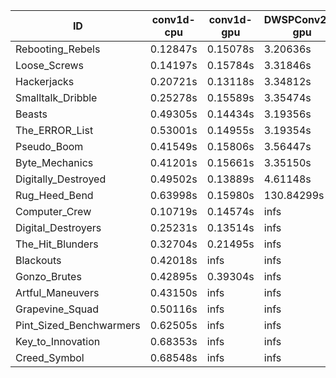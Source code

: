 |ID|conv1d-cpu|conv1d-gpu|DWSPConv2D-gpu|gemm-gpu|avg|
|-|-|-|-|-|-|
|Rebooting_Rebels|0.12847s|0.15078s|3.20636s|1.87765s|1.34082s|
|Loose_Screws|0.14197s|0.15784s|3.31846s|1.87053s|1.37220s|
|Hackerjacks|0.20721s|0.13118s|3.34812s|2.15193s|1.45961s|
|Smalltalk_Dribble|0.25278s|0.15589s|3.35474s|2.08422s|1.46191s|
|Beasts|0.49305s|0.14434s|3.19356s|2.06560s|1.47414s|
|The_ERROR_List|0.53001s|0.14955s|3.19354s|2.09401s|1.49178s|
|Pseudo_Boom|0.41549s|0.15806s|3.56447s|2.10099s|1.55975s|
|Byte_Mechanics|0.41201s|0.15661s|3.35150s|2.72573s|1.66146s|
|Digitally_Destroyed|0.49502s|0.13889s|4.61148s|2.72431s|1.99243s|
|Rug_Heed_Bend|0.63998s|0.15980s|130.84299s|4.67555s|34.07958s|
|Computer_Crew|0.10719s|0.14574s|infs|4.68533s|infs|
|Digital_Destroyers|0.25231s|0.13514s|infs|2.18119s|infs|
|The_Hit_Blunders|0.32704s|0.21495s|infs|2.09423s|infs|
|Blackouts|0.42018s|infs|infs|1.95620s|infs|
|Gonzo_Brutes|0.42895s|0.39304s|infs|4.70359s|infs|
|Artful_Maneuvers|0.43150s|infs|infs|4.71509s|infs|
|Grapevine_Squad|0.50116s|infs|infs|4.69890s|infs|
|Pint_Sized_Benchwarmers|0.62505s|infs|infs|4.69981s|infs|
|Key_to_Innovation|0.68353s|infs|infs|4.72102s|infs|
|Creed_Symbol|0.68548s|infs|infs|4.62791s|infs|
